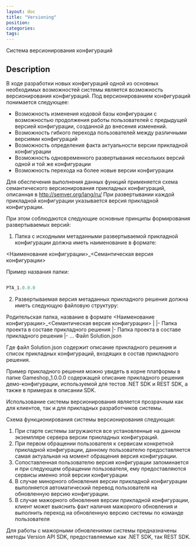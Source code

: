 ```yaml
---
layout: doc
title: "Versioning"
position: 
categories: 
tags:
---
```


Система версионирования конфигураций

## Description

В ходе разработки новых конфигураций одной из основных необходимых возможностей системы является возможность версионирования конфигураций.
Под версионированием конфигураций понимается следующее:

* Возможность изменения кодовой базы конфигурации с возможностью продолжения работы пользователей с предыдущей версией конфигурации, созданной до внесения изменений.
* Возможность гибкого перехода пользователей между различными версиями конфигураций
* Возможность определения факта актуальности версии прикладной конфигурации
* Возможность одновременного развертывания нескольких версий одной и той же конфигурации
* Возможность перехода на более новые версии конфигурации

Для обеспечения выполнения данных функций применяется схема семантического версионирования прикладных конфигураций, описанная в http://semver.org/lang/ru/
При развертывании каждой прикладной конфигурации указывается версия прикладной конфигурации.

При этом соблюдаются следующие основные принципы формирования развертываемых версий:

1. Папка с исходными метаданными развертываемой прикладной конфигурации должна иметь наименование в формате:

<Наименование конфигурации>_<Семантическая версия конфигурации>

Пример названия папки:

```js

PTA_1.0.0.0 

```

2. Развертываемая версия метаданных прикладного решения должна иметь следующую файловую структуру:

Родительская папка, название в формате <Наименование конфигурации>_<Семантическая версия конфигурации>
	|
	|- Папка проекта в составе прикладного решения 
	|- Папка проекта в составе прикладного решения 
	|- ...
	Файл Solution.json 
	
Где файл Solution.json содержит описание прикладного решения и список прикладных конфигураций, входящих в состав прикладного решения.

Пример прикладного решения можно увидеть в корне платформы в папке Gameshop_1.0.0.0 содержащей описание прикладного решения демо-конфигурации,
используемой для тестов .NET SDK и REST SDK, а также в примерах в описании SDK.

Использование системы версионирования является прозрачным как для клиентов, так и для прикладных разработчиков системы.

Схема функционирования системы версионирования следующая:

1. При старте системы загружаются все установленные на данном экземпляре сервера версии прикладных конфигураций.
2. При первом обращении пользователя к сервисам конкретной прикладной конфигурации, данному пользователю предоставляется самая актуальная на момент обращения версия конфигурации.
3. Сопоставленная пользователю версия конфигурации запоминается и при следующем обращении пользователя, ему предоставляются сервисы именно этой версии конфигурации
4. В случае минорного обновления версии прикладной конфигурации выполняется автоматический перевод пользователя на обновленную версию конфигурации.
5. В случае мажорного обновления версии прикладной конфигурации, клиент может выяснить факт наличия мажорного обновления и выполнить переход на обновленную версию системы по команде пользователя

Для работы с мажорными обновлениями системы предназначены методы Version API SDK, предоставляемые как .NET SDK, так REST SDK.




